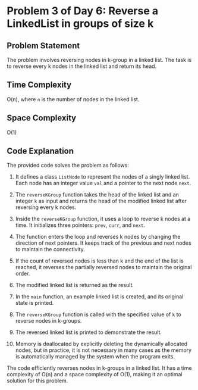 # Problem 3 of Day 6: Reverse a LinkedList in groups of size k

## Problem Statement

The problem involves reversing nodes in k-group in a linked list. The task is to reverse every k nodes in the linked list and return its head.

## Time Complexity

O(n), where `n` is the number of nodes in the linked list.

## Space Complexity

O(1)

## Code Explanation

The provided code solves the problem as follows:

1. It defines a class `ListNode` to represent the nodes of a singly linked list. Each node has an integer value `val` and a pointer to the next node `next`.

2. The `reverseKGroup` function takes the head of the linked list and an integer `k` as input and returns the head of the modified linked list after reversing every k nodes.

3. Inside the `reverseKGroup` function, it uses a loop to reverse k nodes at a time. It initializes three pointers: `prev`, `curr`, and `next`.

4. The function enters the loop and reverses k nodes by changing the direction of next pointers. It keeps track of the previous and next nodes to maintain the connectivity.

5. If the count of reversed nodes is less than k and the end of the list is reached, it reverses the partially reversed nodes to maintain the original order.

6. The modified linked list is returned as the result.

7. In the `main` function, an example linked list is created, and its original state is printed.

8. The `reverseKGroup` function is called with the specified value of `k` to reverse nodes in k-groups.

9. The reversed linked list is printed to demonstrate the result.

10. Memory is deallocated by explicitly deleting the dynamically allocated nodes, but in practice, it is not necessary in many cases as the memory is automatically managed by the system when the program exits.

The code efficiently reverses nodes in k-groups in a linked list. It has a time complexity of O(n) and a space complexity of O(1), making it an optimal solution for this problem.
